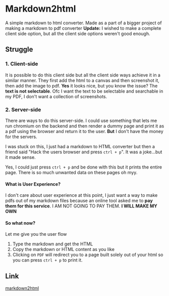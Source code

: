 # Markdown2html
A simple markdown to html converter. Made as a part of a bigger project of making a markdown to pdf converter
**Update:** I wished to make a complete client side option, but all the client side options weren't good enough.

## Struggle
### 1. Client-side
It is possible to do this client side but all the client side ways achieve it in a similar manner. They first add the html to a canvas and then screenshot it, then add the image to pdf. **Yes** it looks nice, but you know the issue? The **text is not selectable**. Ofc I want the text to be selectable and searchable in my PDF, I don't want a collection of screenshots.

### 2. Server-side
There are ways to do this server-side. I could use something that lets me run chromium on the backend and then render a dummy page and print it as a pdf using the browser and return it to the user. **But** I don't have the money for the servers.

I was stuck on this, I just had a markdown to HTML converter but then a friend said "Hack the users browser and press `ctrl + p`". It was a joke...but it made sense.    

Yes, I could just press `ctrl + p` and be done with this but it prints the entire page. There is so much unwanted data on these pages oh myy.

#### What is User Experience?
I don't care about user experience at this point, I just want a way to make pdfs out of my markdown files because an online tool asked me to **pay them for this service**. I AM NOT GOING TO PAY THEM. **I WILL MAKE MY OWN**

#### So what now?
Let me give you the user flow
1. Type the markdown and get the HTML
2. Copy the markdown or HTML content as you like
3. Clicking on `PDF` will redirect you to a page built solely out of your html so you can press `ctrl + p` to print it.


## Link
[markdown2html](https://markdown2html-umber.vercel.app/)
